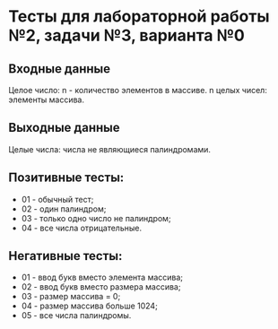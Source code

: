 # Тесты для лабораторной работы №2, задачи №3, варианта №0

## Входные данные
Целое число: n - количество элементов в массиве.
n целых чисел: элементы массива.

## Выходные данные
Целые числа: числа не являющиеся палиндромами.

## Позитивные тесты:
 - 01 - обычный тест;
 - 02 - один палиндром;
 - 03 - только одно число не палиндром;
 - 04 - все числа отрицательные.

## Негативные тесты:
 - 01 - ввод букв вместо элемента массива;
 - 02 - ввод букв вместо размера массива;
 - 03 - размер массива = 0;
 - 04 - размер массива больше 1024;
 - 05 - все числа палиндромы.

 